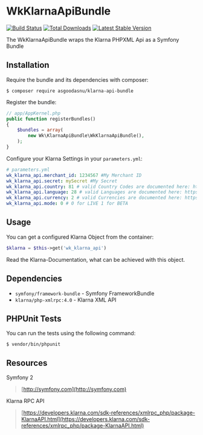 # WkKlarnaApiBundle

[![Build Status](https://travis-ci.org/asgoodasnu/klarna-api-bundle.png?branch=master)](https://travis-ci.org/asgoodasnu/klarna-api-bundle) [![Total Downloads](https://poser.pugx.org/asgoodasnu/klarna-api-bundle/d/total.png)](https://packagist.org/packages/asgoodasnu/klarna-api-bundle) [![Latest Stable Version](https://poser.pugx.org/asgoodasnu/klarna-api-bundle/v/stable.png)](https://packagist.org/packages/asgoodasnu/klarna-api-bundle)

The WkKlarnaApiBundle wraps the Klarna PHPXML Api as a Symfony Bundle 

Installation
----------------------------------------------------------------

Require the bundle and its dependencies with composer:

    $ composer require asgoodasnu/klarna-api-bundle
    
Register the bundle:

```php
// app/AppKernel.php
public function registerBundles()
{
    $bundles = array(
        new Wk\KlarnaApiBundle\WkKlarnaApiBundle(),
    );
}
```

Configure your Klarna Settings in your `parameters.yml`:

```yaml
# parameters.yml
wk_klarna_api.merchant_id: 1234567 #My Merchant ID
wk_klarna_api.secret: mySecret #My Secret
wk_klarna_api.country: 81 # valid Country Codes are documented here: https://developers.klarna.com/sdk-references/xmlrpc_php/class-KlarnaCountry.html
wk_klarna_api.language: 28 # valid Languages are documented here: https://developers.klarna.com/sdk-references/xmlrpc_php/class-KlarnaLanguage.html
wk_klarna_api.currency: 2 # valid Currencies are documented here: https://developers.klarna.com/sdk-references/xmlrpc_php/class-KlarnaCurrency.html 
wk_klarna_api.mode: 0 # 0 for LIVE 1 for BETA
```
 
Usage
----------------------------------------------------------------
You can get a configured Klarna Object from the container:
```PHP
$klarna = $this->get('wk_klarna_api')
```

Read the Klarna-Documentation, what can be achieved with this object.

Dependencies
----------------------------------------------------------------
* `symfony/framework-bundle` - Symfony FrameworkBundle
* `klarna/php-xmlrpc:4.0` - Klarna XML API

PHPUnit Tests
----------------------------------------------------------------
You can run the tests using the following command:

    $ vendor/bin/phpunit

Resources
----------------------------------------------------------------
Symfony 2
> [http://symfony.com](http://symfony.com)

Klarna RPC API
> [https://developers.klarna.com/sdk-references/xmlrpc_php/package-KlarnaAPI.html](https://developers.klarna.com/sdk-references/xmlrpc_php/package-KlarnaAPI.html)

